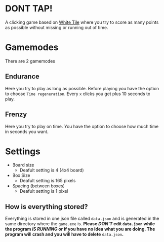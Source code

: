 # DONT TAP!
A clicking game based on [White Tile](http://www.donttap.com/) where you try to score as many points as possible without missing or running out of time.
# Gamemodes
There are 2 gamemodes
## Endurance
Here you try to play as long as possible. Before playing you have the option to choose `Time regeneration`. Every `x` clicks you get plus 10 seconds to play.
## Frenzy
Here you try to play on time. You have the option to choose how much time in seconds you want.
# Settings
- Board size
  - Deafult setting is 4 (4x4 board)
- Box Size
  - Deafult setting is 165 pixels
- Spacing (between boxes)
  - Deafult setting is 1 pixel
## How is everything stored?
Everything is stored in one json file called `data.json` and is generated in the same directory where the `game.exe` is.
**Please _DON'T_ edit `data.json` while the program _IS RUNNING_ or if you have no idea what you are doing. The program will crash and you will have to delete** `data.json`**.**


